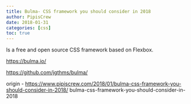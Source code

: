 ```yaml
---
title: Bulma- CSS framework you should consider in 2018
author: PipisCrew
date: 2018-01-31
categories: [css]
toc: true
---
```


Is a free and open source CSS framework based on Flexbox.

https://bulma.io/

https://github.com/jgthms/bulma/

origin - https://www.pipiscrew.com/2018/01/bulma-css-framework-you-should-consider-in-2018/ bulma-css-framework-you-should-consider-in-2018
